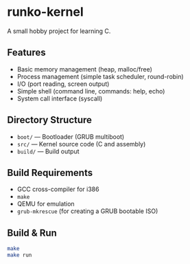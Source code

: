 # runko-kernel

A small hobby project for learning C.  

## Features
- Basic memory management (heap, malloc/free)
- Process management (simple task scheduler, round-robin)
- I/O (port reading, screen output)
- Simple shell (command line, commands: help, echo)
- System call interface (syscall)

## Directory Structure
- `boot/` — Bootloader (GRUB multiboot)
- `src/` — Kernel source code (C and assembly)
- `build/` — Build output

## Build Requirements
- GCC cross-compiler for i386
- `make`
- QEMU for emulation
- `grub-mkrescue` (for creating a GRUB bootable ISO)

## Build & Run
```sh
make
make run
